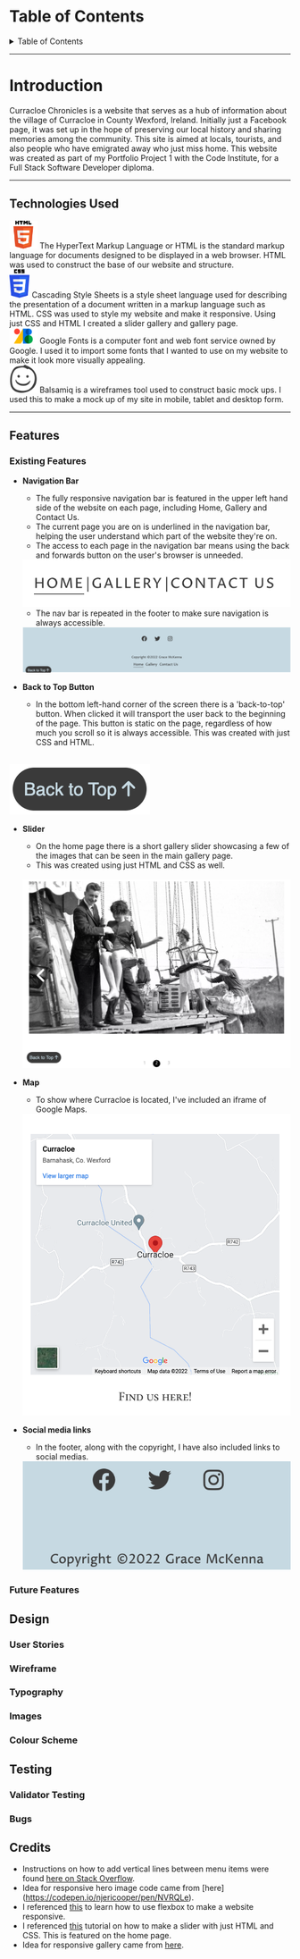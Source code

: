 # Table of Contents
<details>
<summary>Table of Contents</summary>

* [Introduction](#introduction)
* [Technologies Used](#technologies-used)
* [Features](#features)
    * [Existing Features](#existing-features)
    * [Future Features](#future-features)
* [Design](#design) 
    * [User Stories](#user-stories)
    * [Wireframe](#wireframe)
    * [Typography](#typography)
    * [Images](#images)
    * [Colour Scheme](#colour-scheme)
* [Testing](#testing)
    * [Validator Testing](#validator-testing)
    * [Bugs](#bugs)  
* [Credits](#credits)  
</details>

<hr>

# Introduction

Curracloe Chronicles is a website that serves as a hub of information about the village of Curracloe in County Wexford, Ireland. Initially just a Facebook page, it was set up in the hope of preserving our local history and sharing memories among the community. This site is aimed at locals, tourists, and also people who have emigrated away who just miss home. This website was created as part of my Portfolio Project 1 with the Code Institute, for a Full Stack Software Developer diploma.

<hr>

## Technologies Used

 <a href="https://en.wikipedia.org/wiki/HTML"><img src="assets/images/html.png" alt="HTML logo" width="10%"></a> 
 The HyperText Markup Language or HTML is the standard markup language for documents designed to be displayed in a web browser. HTML was used to construct the base of our website and structure.
 <br>
 <a href="https://en.wikipedia.org/wiki/CSS"><img src="assets/images/css.png" alt="CSS logo" width="7.2%"></a> 
 Cascading Style Sheets is a style sheet language used for describing the presentation of a document written in a markup language such as HTML. CSS was used to style my website and make it responsive. Using just CSS and HTML I created a slider gallery and gallery page.
 <br>
 <a href="https://fonts.google.com/"><img src="assets/images/google-fonts.png" alt="Google Fonts logo" width="10%"></a>
 Google Fonts is a computer font and web font service owned by Google. I used it to import some fonts that I wanted to use on my website to make it look more visually appealing.
 <br>
 <a href="https://balsamiq.com/"><img src="assets/images/balsamiq.png" alt="Balsamiq logo" width="10%"></a>
 Balsamiq is a wireframes tool used to construct basic mock ups. I used this to make a mock up of my site in mobile, tablet and desktop form.
 <hr>

## Features

### Existing Features
- __Navigation Bar__
    - The fully responsive navigation bar is featured in the upper left hand side of the website on each page, including Home, Gallery and Contact Us.
    - The current page you are on is underlined in the navigation bar, helping the user understand which part of the website they're on.
    - The access to each page in the navigation bar means using the back and forwards button on the user's browser is unneeded. 

    <img src="assets/images/nav-bar.png" alt="Screenshot of nav bar">

    - The nav bar is repeated in the footer to make sure navigation is always accessible. 

    <img src="assets/images/bottom-nav.png" alt="Screenshot of bottom nav bar">

- __Back to Top Button__
    - In the bottom left-hand corner of the screen there is a 'back-to-top' button. When clicked it will transport the user back to the beginning of the page. This button is static on the page, regardless of how much you scroll so it is always accessible. This was created with just CSS and HTML.
<br>
    <img src="assets/images/back-to-top.png" alt="Screenshot of back to top button">   
    <br> 

- __Slider__
    - On the home page there is a short gallery slider showcasing a few of the images that can be seen in the main gallery page.
    - This was created using just HTML and CSS as well.

    <br>

    <img src="assets/images/slider.png" alt="Screenshot of slider">
    <br>

- __Map__
    - To show where Curracloe is located, I've included an iframe of Google Maps.

    <img src="assets/images/map.png" alt="Screenshot of Google map">
    <br>

- __Social media links__
    - In the footer, along with the copyright, I have also included links to social medias.

    <img src="assets/images/socials.png" alt="Screenshot of social media icons">    
    


### Future Features

## Design

### User Stories

### Wireframe

### Typography

### Images

### Colour Scheme

## Testing

### Validator Testing

### Bugs

## Credits
- Instructions on how to add vertical lines between menu items were found [here on Stack Overflow](https://stackoverflow.com/questions/31140935/how-do-i-add-vertical-line-on-my-menu-item-in-html-css).
- Idea for responsive hero image code came from [here] (https://codepen.io/njericooper/pen/NVRQLe).
- I referenced [this](https://coder-coder.com/build-flexbox-website-layout/) to learn how to use flexbox to make a website responsive.
- I referenced [this](https://techmemorise.blogspot.com/2020/05/responsive-image-slider-with-buttons.html) tutorial on how to make a slider with just HTML and CSS. This is featured on the home page.
- Idea for responsive gallery came from [here](https://blog.logrocket.com/how-create-responsive-image-gallery-css-flexbox/).